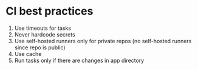 # CI best practices

1. Use timeouts for tasks
2. Never hardcode secrets
3. Use self-hosted runners only for private repos (no self-hosted runners since
   repo is public)
4. Use cache
5. Run tasks only if there are changes in app directory
